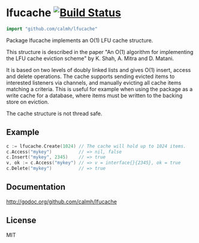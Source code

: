 lfucache [![Build Status](https://drone.io/github.com/calmh/lfucache/status.png)](https://drone.io/github.com/calmh/lfucache/latest)
========

```go
import "github.com/calmh/lfucache"
```

Package lfucache implements an O(1) LFU cache structure.

This structure is described in the paper "An O(1) algorithm for implementing the
LFU cache eviction scheme" by K. Shah, A. Mitra and D. Matani.

It is based on two levels of doubly linked lists and gives O(1) insert, access
and delete operations. The cache supports sending evicted items to interested
listeners via channels, and manually evicting all cache items matching a
criteria. This is useful for example when using the package as a write cache for
a database, where items must be written to the backing store on eviction.

The cache structure is not thread safe.

Example
-------

```go
c := lfucache.Create(1024) // The cache will hold up to 1024 items.
c.Access("mykey")          // => nil, false
c.Insert("mykey", 2345)    // => true
v, ok := c.Access("mykey") // => v = interface{}{2345}, ok = true
c.Delete("mykey")          // => true
```

Documentation
-------------

http://godoc.org/github.com/calmh/lfucache

License
-------

MIT
